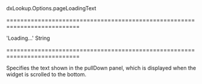 <!--id-->dxLookup.Options.pageLoadingText<!--/id-->
===========================================================================
<!--default-->'Loading...'<!--/default-->
<!--type-->String<!--/type-->
===========================================================================

<!--shortDescription-->
Specifies the text shown in the pullDown panel, which is displayed when the widget is scrolled to the bottom.
<!--/shortDescription-->

<!--fullDescription-->

<!--/fullDescription-->